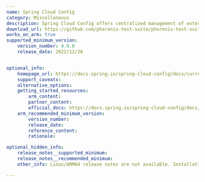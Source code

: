 ```yaml
---
name: Spring Cloud Config
category: Miscellaneous
description: Spring Cloud Config offers centralized management of external configurations for distributed applications. It handles both server and client-side settings, allowing apps to pull configurations from sources like Git repositories or databases.
download_url: https://github.com/phoronix-test-suite/phoronix-test-suite/releases
works_on_arm: true
supported_minimum_version:
    version_number: 4.0.0
    release_date: 2022/12/20


optional_info:
    homepage_url: https://docs.spring.io/spring-cloud-config/docs/current/reference/html/
    support_caveats:
    alternative_options:
    getting_started_resources:
        arm_content: 
        partner_content: 
        official_docs: https://docs.spring.io/spring-cloud-config/docs/current/reference/html/#_quick_start
    arm_recommended_minimum_version:
        version_number:
        release_date:
        reference_content:
        rationale: 

optional_hidden_info:
    release_notes__supported_minimum: 
    release_notes__recommended_minimum:
    other_info: Linux/ARM64 release notes are not available. Installation and testing are done using tar archive [4.0.0](https://github.com/spring-cloud/spring-cloud-config/releases/tag/v4.0.0), along with java-17. 

---
```

